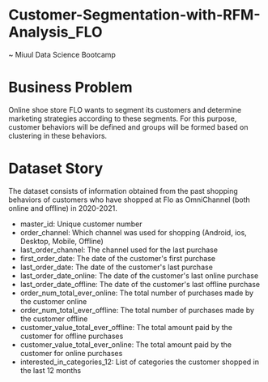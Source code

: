 # Customer-Segmentation-with-RFM-Analysis_FLO
~ Miuul Data Science Bootcamp

# Business Problem
Online shoe store FLO wants to segment its customers and determine marketing strategies according to these segments. For this purpose, customer behaviors will be defined and groups will be formed based on clustering in these behaviors.

# Dataset Story
The dataset consists of information obtained from the past shopping behaviors of customers who have shopped at Flo as OmniChannel (both online and offline) in 2020-2021.

  * master_id: Unique customer number
  * order_channel: Which channel was used for shopping (Android, ios, Desktop, Mobile, Offline)
  * last_order_channel: The channel used for the last purchase
  * first_order_date: The date of the customer's first purchase
  * last_order_date: The date of the customer's last purchase
  * last_order_date_online: The date of the customer's last online purchase
  * last_order_date_offline: The date of the customer's last offline purchase
  * order_num_total_ever_online: The total number of purchases made by the customer online
  * order_num_total_ever_offline: The total number of purchases made by the customer offline
  * customer_value_total_ever_offline: The total amount paid by the customer for offline purchases
  * customer_value_total_ever_online: The total amount paid by the customer for online purchases
  * interested_in_categories_12: List of categories the customer shopped in the last 12 months
